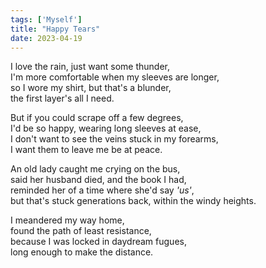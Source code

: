```yaml
---
tags: ['Myself']
title: "Happy Tears"
date: 2023-04-19
---
```


I love the rain, just want some thunder,  
I'm more comfortable when my sleeves are longer,  
so I wore my shirt, but that's a blunder,  
the first layer's all I need.

But if you could scrape off a few degrees,  
I'd be so happy, wearing long sleeves at ease,  
I don't want to see the veins stuck in my forearms,  
I want them to leave me be at peace.

An old lady caught me crying on the bus,  
said her husband died, and the book I had,  
reminded her of a time where she'd say *'us'*,  
but that's stuck generations back, within the windy heights.

I meandered my way home,  
found the path of least resistance,  
because I was locked in daydream fugues,  
long enough to make the distance.
